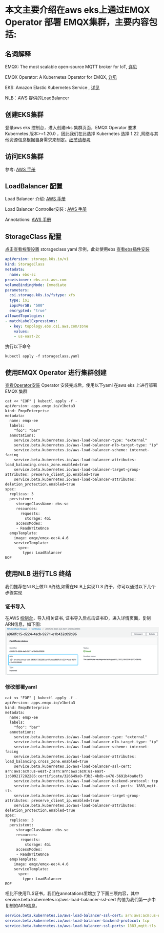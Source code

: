 # 本文主要介绍在aws eks上通过EMQX Operator 部署 EMQX集群，主要内容包括:



## 名词解释

EMQX: The most scalable open-source MQTT broker for IoT, [详见](https://github.com/emqx/emqx) 

EMQX Operator: A Kubernetes Operator for EMQX, [详见](https://github.com/emqx/emqx-operator) 

EKS:  Amazon Elastic Kubernetes Service , [详见](https://docs.aws.amazon.com/eks/latest/userguide/what-is-eks.html) 

NLB：AWS 提供的LoadBalancer

## 创建EKS集群

登录aws eks 控制台，进入创建eks 集群页面，EMQX Operator 要求Kubernetes 版本>=1.20.0 ，因此我们在此选择 Kubernetes 选择 1.22 ,网络与其他资源信息根据自身需求来制定。[细节请参考](https://docs.aws.amazon.com/eks/latest/userguide/create-cluster.html) 

## 访问EKS集群

参考: [AWS 手册](https://docs.aws.amazon.com/eks/latest/userguide/create-kubeconfig.html)  

## LoadBalancer 配置 

Load Balancer 介绍: [AWS 手册](https://docs.aws.amazon.com/eks/latest/userguide/network-load-balancing.html) 

Load Balancer Controller安装 : [AWS 手册](https://docs.aws.amazon.com/eks/latest/userguide/aws-load-balancer-controller.html) 

Annotations: [AWS 手册](https://kubernetes-sigs.github.io/aws-load-balancer-controller/v2.4/guide/service/annotations/) 

## StorageClass 配置

[点击查看权限设置](https://docs.aws.amazon.com/eks/latest/userguide/csi-iam-role.html) 
storageclass  yaml 示例，此处使用ebs 
[查看ebs插件安装](https://docs.aws.amazon.com/eks/latest/userguide/managing-ebs-csi.html) 

```yaml
apiVersion: storage.k8s.io/v1
kind: StorageClass
metadata:
  name: ebs-sc
provisioner: ebs.csi.aws.com
volumeBindingMode: Immediate
parameters:
  csi.storage.k8s.io/fstype: xfs
  type: io1
  iopsPerGB: "500"
  encrypted: "true"
allowedTopologies:
- matchLabelExpressions:
  - key: topology.ebs.csi.aws.com/zone
    values:
    - us-east-2c
```

执行以下命令
```shell
kubectl apply -f storageclass.yaml
```

## 使用EMQX Operator 进行集群创建 

[查看Operator安装](https://github.com/emqx/emqx-operator/blob/main/docs/en_US/getting-started/getting-started.md) 
Operator 安装完成后，使用以下yaml 在aws eks 上进行部署EMQX 集群

```shell
cat << "EOF" | kubectl apply -f -
apiVersion: apps.emqx.io/v1beta3
kind: EmqxEnterprise
metadata:
  name: emqx-ee
  labels:
    "foo": "bar"
  annotations:
    service.beta.kubernetes.io/aws-load-balancer-type: "external"
    service.beta.kubernetes.io/aws-load-balancer-nlb-target-type: "ip"
    service.beta.kubernetes.io/aws-load-balancer-scheme: internet-facing
    service.beta.kubernetes.io/aws-load-balancer-attributes: load_balancing.cross_zone.enabled=true
    service.beta.kubernetes.io/aws-load-balancer-target-group-attributes: preserve_client_ip.enabled=true
    service.beta.kubernetes.io/aws-load-balancer-attributes: deletion_protection.enabled=true
spec:
  replicas: 3
  persistent:
     storageClassName: ebs-sc
     resources:
       requests:
         storage: 4Gi
     accessModes:
     - ReadWriteOnce
  emqxTemplate:
    image: emqx/emqx-ee:4.4.6
    serviceTemplate:
      spec:
        type: LoadBalancer
EOF
```

## 使用NLB 进行TLS 终结

我们推荐在NLB上做TLS终结,如需在NLB上实现TLS 终于，你可以通过以下几个步骤实现

### 证书导入

在AWS [控制台](https://us-east-2.console.aws.amazon.com/acm/home)，导入相关证书, 证书导入后点击证书ID，进入详情页面，复制ARN信息，如下图:
![](./assets/cert.png)

### 修改部署yaml

```shell
cat << "EOF" | kubectl apply -f -
apiVersion: apps.emqx.io/v1beta3
kind: EmqxEnterprise
metadata:
  name: emqx-ee
  labels:
    "foo": "bar"
  annotations:
    service.beta.kubernetes.io/aws-load-balancer-type: "external"
    service.beta.kubernetes.io/aws-load-balancer-nlb-target-type: "ip"
    service.beta.kubernetes.io/aws-load-balancer-scheme: internet-facing
    service.beta.kubernetes.io/aws-load-balancer-attributes: load_balancing.cross_zone.enabled=true
    service.beta.kubernetes.io/aws-load-balancer-ssl-cert: arn:aws:acm:us-west-2:arn:arn:aws:acm:us-east-1:609217282285:certificate/326649a0-f3b3-4bdb-a478-5691b4ba0ef3
    service.beta.kubernetes.io/aws-load-balancer-backend-protocol: tcp
    service.beta.kubernetes.io/aws-load-balancer-ssl-ports: 1883,mqtt-tls
    service.beta.kubernetes.io/aws-load-balancer-target-group-attributes: preserve_client_ip.enabled=true
    service.beta.kubernetes.io/aws-load-balancer-attributes: deletion_protection.enabled=true
spec:
  replicas: 3
  persistent:
     storageClassName: ebs-sc
     resources:
       requests:
         storage: 4Gi
     accessModes:
     - ReadWriteOnce
  emqxTemplate:
    image: emqx/emqx-ee:4.4.6
    serviceTemplate:
      spec:
        type: LoadBalancer
EOF
```

相比不使用TLS证书，我们在annotations里增加了下面三项内容，其中service.beta.kubernetes.io/aws-load-balancer-ssl-cert 的值为我们第一步中复制的ARN信息。

```yaml
service.beta.kubernetes.io/aws-load-balancer-ssl-cert: arn:aws:acm:us-west-2:arn:arn:aws:acm:us-east-1:609217282285:certificate/326649a0-f3b3-4bdb-a478-5691b4ba0ef3
service.beta.kubernetes.io/aws-load-balancer-backend-protocol: tcp
service.beta.kubernetes.io/aws-load-balancer-ssl-ports: 1883,mqtt-tls
```